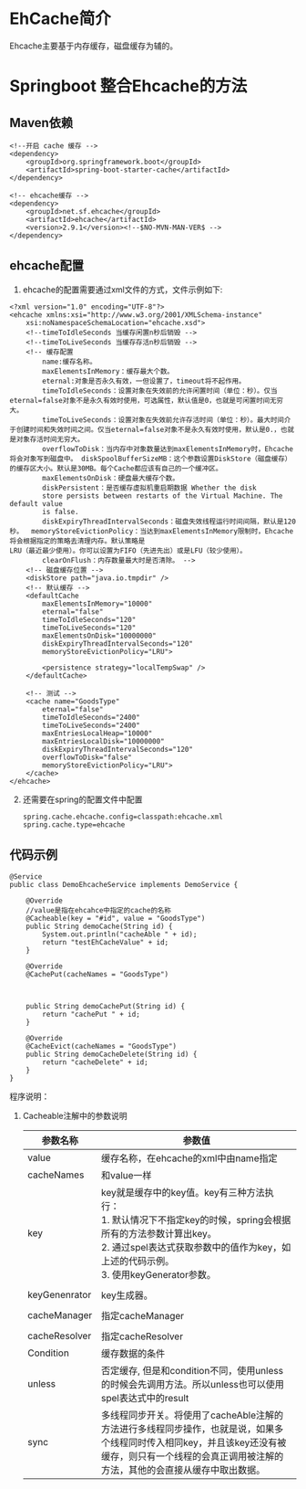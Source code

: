 # EhCache简介

Ehcache主要基于内存缓存，磁盘缓存为辅的。

# Springboot 整合Ehcache的方法

## Maven依赖

```
<!--开启 cache 缓存 -->
<dependency>
    <groupId>org.springframework.boot</groupId>
    <artifactId>spring-boot-starter-cache</artifactId>
</dependency>

<!-- ehcache缓存 -->
<dependency>
    <groupId>net.sf.ehcache</groupId>
    <artifactId>ehcache</artifactId>
    <version>2.9.1</version><!--$NO-MVN-MAN-VER$ -->
</dependency>
```



## ehcache配置

1. ehcache的配置需要通过xml文件的方式，文件示例如下:

```
<?xml version="1.0" encoding="UTF-8"?>
<ehcache xmlns:xsi="http://www.w3.org/2001/XMLSchema-instance"
    xsi:noNamespaceSchemaLocation="ehcache.xsd">
    <!--timeToIdleSeconds 当缓存闲置n秒后销毁 -->
    <!--timeToLiveSeconds 当缓存存活n秒后销毁 -->
    <!-- 缓存配置 
        name:缓存名称。 
        maxElementsInMemory：缓存最大个数。 
        eternal:对象是否永久有效，一但设置了，timeout将不起作用。 
        timeToIdleSeconds：设置对象在失效前的允许闲置时间（单位：秒）。仅当eternal=false对象不是永久有效时使用，可选属性，默认值是0，也就是可闲置时间无穷大。 
        timeToLiveSeconds：设置对象在失效前允许存活时间（单位：秒）。最大时间介于创建时间和失效时间之间。仅当eternal=false对象不是永久有效时使用，默认是0.，也就是对象存活时间无穷大。 
        overflowToDisk：当内存中对象数量达到maxElementsInMemory时，Ehcache将会对象写到磁盘中。 diskSpoolBufferSizeMB：这个参数设置DiskStore（磁盘缓存）的缓存区大小。默认是30MB。每个Cache都应该有自己的一个缓冲区。 
        maxElementsOnDisk：硬盘最大缓存个数。 
        diskPersistent：是否缓存虚拟机重启期数据 Whether the disk 
        store persists between restarts of the Virtual Machine. The default value 
        is false. 
        diskExpiryThreadIntervalSeconds：磁盘失效线程运行时间间隔，默认是120秒。  memoryStoreEvictionPolicy：当达到maxElementsInMemory限制时，Ehcache将会根据指定的策略去清理内存。默认策略是 
LRU（最近最少使用）。你可以设置为FIFO（先进先出）或是LFU（较少使用）。 
        clearOnFlush：内存数量最大时是否清除。 -->
    <!-- 磁盘缓存位置 -->
    <diskStore path="java.io.tmpdir" />
    <!-- 默认缓存 -->
    <defaultCache 
        maxElementsInMemory="10000" 
        eternal="false"
        timeToIdleSeconds="120" 
        timeToLiveSeconds="120" 
        maxElementsOnDisk="10000000"
        diskExpiryThreadIntervalSeconds="120" 
        memoryStoreEvictionPolicy="LRU">

        <persistence strategy="localTempSwap" />
    </defaultCache>

    <!-- 测试 -->
    <cache name="GoodsType" 
        eternal="false" 
        timeToIdleSeconds="2400"
        timeToLiveSeconds="2400" 
        maxEntriesLocalHeap="10000"
        maxEntriesLocalDisk="10000000" 
        diskExpiryThreadIntervalSeconds="120"
        overflowToDisk="false" 
        memoryStoreEvictionPolicy="LRU">
    </cache>
</ehcache>
```





2. 还需要在spring的配置文件中配置

   ```
   spring.cache.ehcache.config=classpath:ehcache.xml
   spring.cache.type=ehcache
   
   ```







## 代码示例

```
@Service
public class DemoEhcacheService implements DemoService {

    @Override
    //value是指在ehcahce中指定的cache的名称
    @Cacheable(key = "#id", value = "GoodsType")
    public String demoCache(String id) {
        System.out.println("cacheAble " + id);
        return "testEhCacheValue" + id;
    }

    @Override
    @CachePut(cacheNames = "GoodsType")



    public String demoCachePut(String id) {
        return "cachePut " + id;
    }

    @Override
    @CacheEvict(cacheNames = "GoodsType")
    public String demoCacheDelete(String id) {
        return "cacheDelete" + id;
    }
}

```

程序说明：

1. Cacheable注解中的参数说明

   | 参数名称      | 参数值                                                       |
   | ------------- | ------------------------------------------------------------ |
   | value         | 缓存名称，在ehcache的xml中由name指定                         |
   | cacheNames    | 和value一样                                                  |
   | key           | key就是缓存中的key值。key有三种方法执行：<br />1. 默认情况下不指定key的时候，spring会根据所有的方法参数计算出key。<br />2. 通过spel表达式获取参数中的值作为key，如上述的代码示例。<br />3. 使用keyGenerator参数。 |
   |               |                                                              |
   | keyGenenrator | key生成器。                                                  |
   |               |                                                              |
   | cacheManager  | 指定cacheManager                                             |
   |               |                                                              |
   | cacheResolver | 指定cacheResolver                                            |
   | Condition     | 缓存数据的条件                                               |
   | unless        | 否定缓存, 但是和condition不同，使用unless的时候会先调用方法。所以unless也可以使用spel表达式中的result |
   | sync          | 多线程同步开关。将使用了cacheAble注解的方法进行多线程同步操作，也就是说，如果多个线程同时传入相同key，并且该key还没有被缓存，则只有一个线程的会真正调用被注解的方法，其他的会直接从缓存中取出数据。 |

